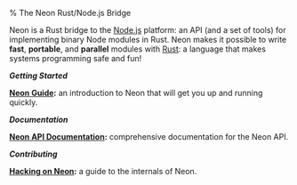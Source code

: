 % The Neon Rust/Node.js Bridge

Neon is a Rust bridge to the [Node.js](http://nodejs.org) platform: an
API (and a set of tools) for implementing binary Node modules in
Rust. Neon makes it possible to write **fast**, **portable**, and
**parallel** modules with [Rust](http://www.rust-lang.org): a language
that makes systems programming safe and fun!

**_Getting Started_**

**[Neon Guide](./guide.html):** an introduction to Neon that will
get you up and running quickly.


**_Documentation_**

**[Neon API Documentation](neon/index.html):** comprehensive
documentation for the Neon API.


**_Contributing_**

**[Hacking on Neon](./hacking.html):** a guide to the internals of
Neon.
